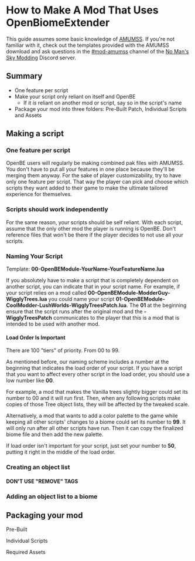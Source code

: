 # How to Make A Mod That Uses OpenBiomeExtender

This guide assumes some basic knowledge of [AMUMSS](https://www.nexusmods.com/nomanssky/mods/957). If you're not familiar with it, check out the templates provided with the AMUMSS download and ask questions in the [#mod-amumss](https://discord.gg/Zrq8K2v) channel of the [No Man's Sky Modding](https://discord.gg/Zrq8K2v) Discord server.

## Summary

* One feature per script
* Make your script only reliant on itself and OpenBE
  * If it *is* reliant on another mod or script, say so in the script's name
* Package your mod into three folders: Pre-Built Patch, Individual Scripts and Assets

## Making a script

### One feature per script

OpenBE users will regularly be making combined pak files with AMUMSS. You don't have to put all your features in one place because they'll be merging them anyway. For the sake of player customizability, try to have only one feature per script. That way the player can pick and choose which scripts they want added to their game to make the ultimate tailored experience for themselves.

### Scripts should work independently

For the same reason, your scripts should be self reliant. With each script, assume that the only other mod the player is running is OpenBE. Don't reference files that won't be there if the player decides to not use all your scripts.

### Naming Your Script

Template: **00-OpenBEModule-YourName-YourFeatureName.lua**

If you absolutely have to make a script that is completely dependent on another script, you can indicate that in your script name. For example, if your script relies on a mod called **00-OpenBEModule-ModderGuy-WigglyTrees.lua** you could name your script **01-OpenBEModule-CoolModder-LushWorlds-WigglyTreesPatch.lua**. The **01** at the beginning ensure that the script runs after the original mod and the **-WigglyTreesPatch** communicates to the player that this is a mod that is intended to be used with another mod.

#### Load Order Is Important

There are 100 "tiers" of priority. From 00 to 99.

As mentioned before, our naming scheme includes a number at the beginning that indicates the load order of your script. If you have a script that you want to affect every other script in the load order, you should use a low number like **00**.

For example, a mod that makes the Vanilla trees slightly bigger could set its number to 00 and it will run first. Then, when any following scripts make copies of those Tree object lists, they will be affected by the tweaked scale.

Alternatively, a mod that wants to add a color palette to the game while keeping all other scripts' changes to a biome could set its number to **99**. It will only run after all other scripts have run. Then it can copy the finalized biome file and then add the new palette.

If load order isn't important for your script, just set your number to **50**, putting it right in the middle of the load order.

### Creating an object list

#### DON'T USE "REMOVE" TAGS


### Adding an object list to a biome

## Packaging your mod

Pre-Built

Individual Scripts

Required Assets
